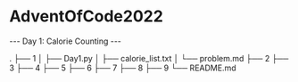 # AdventOfCode2022
--- Day 1: Calorie Counting ---

.
├── 1
│   ├── Day1.py
│   ├── calorie_list.txt
│   └── problem.md
├── 2
├── 3
├── 4
├── 5
├── 6
├── 7
├── 8
├── 9
└── README.md